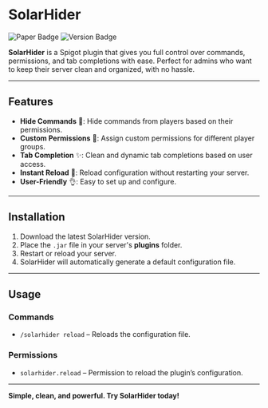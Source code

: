 # SolarHider

![Paper Badge](https://img.shields.io/badge/Paper-SolarHider-blue)
![Version Badge](https://img.shields.io/badge/Version-1.0.0-green)

**SolarHider** is a Spigot plugin that gives you full control over commands, permissions, and tab completions with ease. Perfect for admins who want to keep their server clean and organized, with no hassle.

---

## Features
- **Hide Commands** 🚫: Hide commands from players based on their permissions.
- **Custom Permissions** 🔐: Assign custom permissions for different player groups.
- **Tab Completion** ✨: Clean and dynamic tab completions based on user access.
- **Instant Reload** 🔄: Reload configuration without restarting your server.
- **User-Friendly** 👌: Easy to set up and configure.

---

## Installation

1. Download the latest SolarHider version.
2. Place the `.jar` file in your server's **plugins** folder.
3. Restart or reload your server.
4. SolarHider will automatically generate a default configuration file.

---

## Usage

### Commands
- `/solarhider reload` – Reloads the configuration file.

### Permissions
- `solarhider.reload` – Permission to reload the plugin’s configuration.

---

**Simple, clean, and powerful. Try SolarHider today!**
